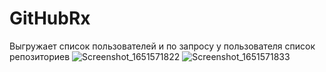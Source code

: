 # GitHubRx
Выгружает список пользователей и по запросу у пользователя список репозиториев
![Screenshot_1651571822](https://user-images.githubusercontent.com/68413503/166434948-6436fc6e-eee4-456c-871d-9c517803a37d.png)
![Screenshot_1651571833](https://user-images.githubusercontent.com/68413503/166434951-7e0043dc-a1c6-4145-ae59-c2d8673c0aa2.png)
